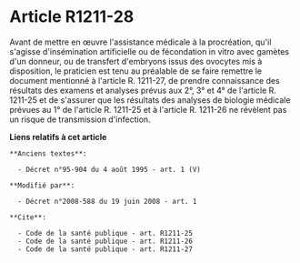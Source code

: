 # Article R1211-28

Avant de mettre en œuvre l'assistance médicale à la procréation, qu'il s'agisse d'insémination artificielle ou de fécondation
in vitro avec gamètes d'un donneur, ou de transfert d'embryons issus des ovocytes mis à disposition, le praticien est tenu au
préalable de se faire remettre le document mentionné à l'article R. 1211-27, de prendre connaissance des résultats des
examens et analyses prévus aux 2°, 3° et 4° de l'article R. 1211-25 et de s'assurer que les résultats des analyses de
biologie médicale prévues au 1° de l'article R. 1211-25 et à l'article R. 1211-26 ne révèlent pas un risque de transmission
d'infection.

**Liens relatifs à cet article**

	**Anciens textes**:

	  - Décret n°95-904 du 4 août 1995 - art. 1 (V)

	**Modifié par**:

	  - Décret n°2008-588 du 19 juin 2008 - art. 1

	**Cite**:

	  - Code de la santé publique - art. R1211-25
	  - Code de la santé publique - art. R1211-26
	  - Code de la santé publique - art. R1211-27
